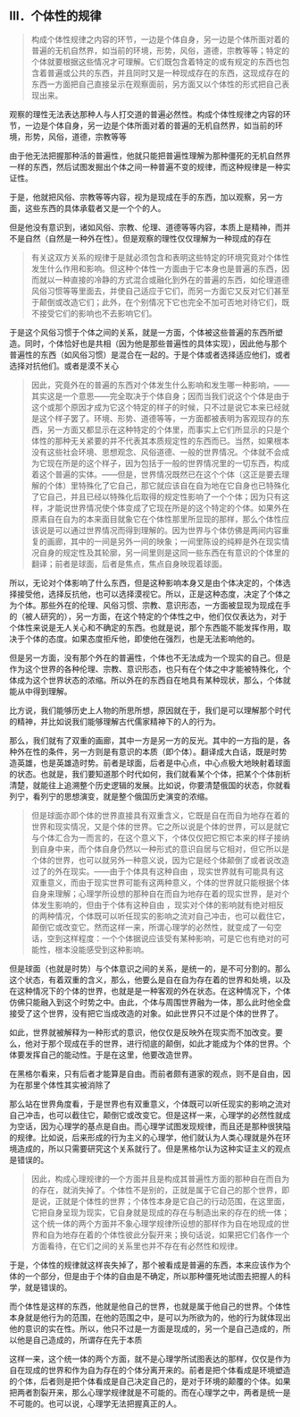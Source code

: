 <h2>Ⅲ．个体性的规律</h2><blockquote data-pid="YeJziYw2">构成个体性规律之内容的环节，一边是个体自身，另一边是个体所面对着的普遍的无机自然界，如当前的环境，形势，风俗，道德，宗教等等；特定的个体就要根据这些情况才可理解。它们既包含着特定的或有规定的东西也包含着普遍或公共的东西，并且同时又是一种现成存在的东西，这现成存在的东西一方面把自己直接呈示在观察面前，另方面又以个体性的形式把自己表现出来。</blockquote><p data-pid="VFbzFoCK">观察的理性无法表达那种人与人打交道的普遍必然性。构成个体性规律之内容的环节，一边是个体自身，另一边是个体所面对着的普遍的无机自然界，如当前的环境，形势，风俗，道德，宗教等等</p><p data-pid="-hYdmH6J">由于他无法把握那种活的普遍性，他就只能把普遍性理解为那种僵死的无机自然界一样的东西，然后试图发掘出个体之间一种普遍不变的规律，而这种规律是一种实证性。</p><p data-pid="_X61x4Sg">于是，他就把风俗、宗教等等内容，视为是现成在手的东西，加以观察，另一方面，这些东西的具体承载者又是一个个的人。</p><p data-pid="OZolbCem">但是他没有意识到，诸如风俗、宗教、伦理、道德等等内容，本质上是精神，而并不是自然（自然是一种外在性）。但是观察的理性仅仅理解为一种现成的存在</p><blockquote data-pid="kAnDSP7-">有关这双方关系的规律于是就必须包含和表明这些特定的环境究竟对个体性发生什么作用和影响。但这种个体性一方面由于它本身也是普遍的东西，因而就以一种直接的冷静的方式混合或融化到外在的普遍的东西，如伦理道德风俗习惯等等里面去，并使自己适应于它们，而另一方面它又反对它们甚至于颠倒或改造它们；此外，在个别情况下它也完全不加可否地对待它们，既不接受它们的影响也不去影响它们。</blockquote><p data-pid="i41b44ik">于是这个风俗习惯于个体之间的关系，就是一方面，个体被这些普遍的东西所塑造。同时，个体恰好也是共相（因为他是那些普遍性的具体实现），因此他与那个普遍性的东西（如风俗习惯）是混合在一起的。于是个体或者选择适应他们，或者选择对抗他们。或者是漠不关心</p><blockquote data-pid="mJ7vj-Jv">因此，究竟外在的普遍的东西对个体发生什么影响和发生哪一种影响，——其实这是一个意思——完全取决于个体自身；因而当我们说这个个体是由于这个或那个原因才成为它这个特定的样子的时候，只不过是说它本来已经就是这个样子罢了。环境、形势、道德等等，一方面都被表明为客观现存的东西，另一方面又都显示在这种特定的个体里，而事实上它们所显示的只是个体性的那种无关紧要的并不代表其本质规定性的东西而已。当然，如果根本没有这些社会环境、思想观念、风俗道德、一般的世界情况。个体就不会成为它现在所是的这个样子，因为包括于一般的世界情况里的一切东西，构成着这个普遍的实体。——但是，世界情况既然已在这个个体（这正是要去理解的个体）里特殊化了它自己，那它就应该自在自为地在它自身也已特殊化了它自己，并且已经以特殊化后取得的规定性影响了一个个体；因为只有这样，才能说世界情况使个体变成了它现在所是的这个特定的个体。如果外在原素自在自为的本来面目就象它在个体性那里所显现的那样，那么个体性应该说是可以通过世界情况而得到理解的。因为世界与个体仿佛是两间内容重复的画廊，其中的一间是另外一间的映象；一间里陈设的纯粹是外在现实情况自身的规定性及其轮廓，另一间里则是这同一些东西在有意识的个体里的翻译；前者是球面，后者是焦点，焦点自身映现着球面。</blockquote><p data-pid="5ufZOdqL">所以，无论对个体影响了什么东西，但是这种影响本身又是由个体决定的，个体选择接受他，选择反抗他，也可以选择漠视它。所以，正是这种态度，决定了个体之为个体。那些外在的伦理、风俗习惯、宗教、意识形态，一方面被显现为现成在手的（被人研究的），另一方面，在这个特定的个体性之中，他们仅仅表达为，对于个体性来说是无人关心和不确定的东西。也就是说，那个东西能不能发挥作用，取决于个体的态度。如果态度拒斥他，即使他在强烈，也是无法影响他的。</p><p data-pid="wsrP-DwN">但是另一方面，没有那个外在的普遍性，个体也不无法成为一个现实的自己。但是作为这个世界的各种伦理、宗教、意识形态，也只有在个体之中才能被特殊化，个体成为这个世界状态的浓缩。所以外在的东西自在地具有某种现状，那么，个体就能从中得到理解。</p><p data-pid="CVDebvMs">比方说，我们能够历史上人物的所思所想，原因就在于，我们是可以理解那个时代的精神，并比如说我们能够理解古代儒家精神下的人的行为。</p><p data-pid="Gc-6hTSP">那么，我们就有了双重的画廊，其中一方是另一方的反光。其中的一方指的是，各种外在性的条件，另一方则是有意识的本质（即个体）。翻译成大白话，既是时势造英雄，也是英雄造时势。前者是球面，后者是中心点，中心点极大地映射着球面的状态。也就是，我们要知道那个时代如何，我们就看某个个体，把某个个体剖析清楚，就能往上追溯整个历史逻辑的发展。比如说，你要清楚俄国的状态，你就看列宁，看列宁的思想演变，就是整个俄国历史演变的浓缩。</p><blockquote data-pid="z15fe8r-">但是球面亦即个体的世界直接具有双重含义，它既是自在而自为地存在着的世界和现实情况，又是个体的世界。它之所以说是个体的世界，可以是就它与个体汇合为一而言的，在这个意义下，个体仅仅把它照它本来的样子接纳到自身中来，而个体自身仍然以一种形式的意识自居与它相对，但它所以是个体的世界，也可以就另外一种意义说，因为它是经个体颠倒了或者说改造过了的外在现实。——由于个体具有这种自由 ，现实世界就有可能具有这双重意义，而由于现实世界可能有这两种意义，个体的世界就只能根据个体自身来理解；心理学所设想的那种自在而自为地存在着的现实世界，是对个体发生影响的，但由于个体有这种自由 ，现实对个体的影响就有绝对相反的两种情况，个体既可以听任现实的影响之流对自己冲击，也可以截住它，颠倒它或改变它。然而这样一来，所谓心理学的必然性，就变成了一句空话，空到这样程度：一个个体据说应该受有某种影响，可是它也有绝对的可能性，根本没能感受到这种影响。</blockquote><p data-pid="XnBa5N4Y">但是球面（也就是时势）与个体意识之间的关系，是统一的，是不可分割的。那么这个状态，有着双重的含义，那么，他要么是自在自为存在着的世界和处境，以及在这种情况下的个体的世界，也就是是一种客观的外在状态。在这种情况下，个体仿佛只能融入到这个时势之中。由此，个体与周围世界融为一体，那么此时他全盘接受了这个世界，没有把它当成改造的对象。如此世界只不过是个体的世界了。</p><p data-pid="32f8UAOL">如此，世界就被解释为一种形式的意识，他仅仅是反映外在现实而不加改变。要么，他对于那个现成在手的世界，进行彻底的颠倒，如此才能成为个体的世界。个体要发挥自己的能动性。于是在这里，他要改造世界。</p><p data-pid="yqF8hqac">在黑格尔看来，只有后者才能算是自由。而前者颇有道家的观点，则不是自由，因为在那里个体性其实被消除了</p><p data-pid="MK2inibc">那么站在世界角度看，于是世界也有双重意义，个体既可以听任现实的影响之流对自己冲击，也可以截住它，颠倒它或改变它。但是这样一来，心理学的必然性就成为空话，因为心理学的基点是自由。而心理学试图发现规律，而且还是那种很狭隘的规律。比如说，后来形成的行为主义的心理学，他们就认为人类心理就是外在环境造成的，所以只需要研究这个关系就行了。但是黑格尔认为这种实证主义的观点是错误的。</p><blockquote data-pid="DmZblnXR">因此，构成心理规律的一个方面并且是构成其普遍性方面的那种自在而自为的存在，就消失掉了。个体性不是别的，正就是属于它自己的那个世界，即是说，正就是个体性的世界；个体性本身是它自己的行动范围，在这里面，它把自身呈现为现实，它自身就是现成的存在与制造出来的存在的统一体；这个统一体的两个方面并不象心理学规律所设想的那样作为自在地现成的世界和自为地存在着的个体性彼此分裂开来；换句话说，如果把它们各作一个方面看待，在它们之间的关系里也并不存在有必然性和规律。</blockquote><p data-pid="492RBta2">于是，个体性的规律就这样丧失掉了，那个被看成是普遍的东西，本来应该作为个体的一个部分，但是由于个体的自由是不确定，所以那种僵死地试图去把握人的科学，就是错误的。</p><p data-pid="RDpnImiV">而个体性是这样的东西，他就是他自己的世界，也就是属于他自己的世界。个体性本身就是他行为的范围，在他的范围之中，是可以为所欲为的，他的行为就体现出他的意识的实在性。所以，他只不过是一方面是现成的，另一个是自己造成的，所以他是自己造成的，所谓存在先于本质</p><p data-pid="vkCZITeH">这样一来，这个统一体的两个方面，就不是心理学所试图表达的那样，仅仅是作为自在现成的世界和作为自为存在的个体分离开来的。前者是把个体看成是环境塑造的个体，后者则是把个体看成是自己决定自己的，是对于环境的颠覆的个体。如果把两者割裂开来，那么心理学规律就是不可能的。而在心理学之中，两者是统一是不可能的。也可以说，心理学无法把握真正的人。</p><p></p>